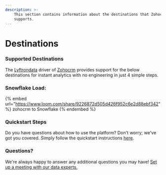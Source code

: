 ```yaml
---
description: >-
    This section contains information about the destinations that Zohocrm
    supports.
---
```


# Destinations

### Supported Destinations

The [Lyftrondata](https://www.lyftrondata.com/) driver of [Zohocrm](https://www.lyftrondata.com/integration/sales-analytics/zohocrm/) provides support for the below destinations for instant analytics with no engineering in just 4 simple steps.

### Snowflake Load:

{% embed url="https://www.loom.com/share/9226872d505d426f952c6e2d88ebf342" %}
zohocrm to Snowflake
{% endembed %}

### Quickstart Steps

Do you have questions about how to use the platform? Don't worry; we've got you covered. Simply follow the quickstart instructions [here](README.md).

### Questions? <a href="#questions" id="questions"></a>

We're always happy to answer any additional questions you may have! [Set up a meeting with our data experts.](https://www.lyftrondata.com/book-a-meeting/)
